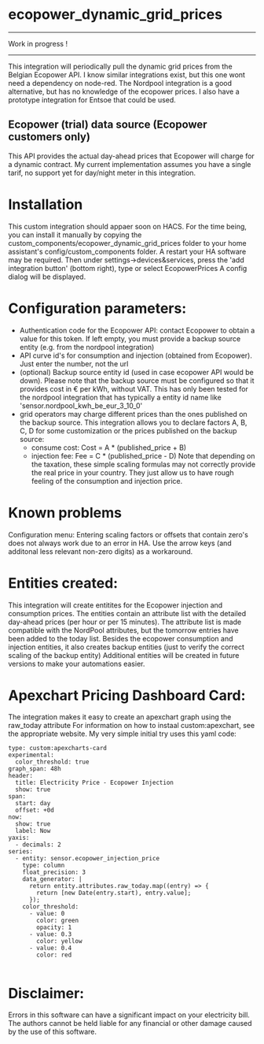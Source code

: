# ecopower_dynamic_grid_prices

--------

Work in progress !

---------

This integration will periodically pull the dynamic grid prices from the Belgian Ecopower API.
I know similar integrations exist, but this one wont need a dependency on node-red. 
The Nordpool integration is a good alternative, but has no knowledge of the ecopower prices.
I also have a prototype integration for Entsoe that could be used.


## Ecopower (trial) data source (Ecopower customers only)
This API provides the actual day-ahead prices that Ecopower will charge for a dynamic contract.
My current implementation assumes you have a single tarif, no support yet for day/night meter in this integration.

# Installation
This custom integration should appaer soon on HACS. 
For the time being, you can install it manually by copying the custom_components/ecopower_dynamic_grid_prices folder to your home assistant's config/custom_components folder. A restart your HA software may be required.
Then under settings->devices&services, press the 'add integration button' (bottom right), type or select EcopowerPrices 
A config dialog will be displayed.

# Configuration parameters:

- Authentication code for the Ecopower API: contact Ecopower to obtain a value for this token. If left empty, you must provide a backup source entity (e.g. from the nordpool integration)
- API curve id's for consumption and injection (obtained from Ecopower). Just enter the number, not the url
- (optional) Backup source entity id (used in case ecopower API would be down). Please note that the backup source must be configured so that it provides cost in € per kWh, without VAT. This has only been tested for the nordpool integration that has typically a entity id name like 'sensor.nordpool_kwh_be_eur_3_10_0' 
- grid operators may charge different prices than the ones published on the backup source. This integration allows you to declare factors A, B, C, D for some customization or the prices published on the backup source:
  - consume cost: Cost = A * (published_price + B)
  - injection fee:  Fee = C * (published_price - D)
Note that depending on the taxation, these simple scaling formulas may not correctly provide the real price in your country. They just allow us to have rough feeling of the consumption and injection price.

# Known problems
Configuration menu: Entering scaling factors or offsets that contain zero's does not always work due to an error in HA. Use the arrow keys (and additonal less relevant non-zero digits) as a workaround.

# Entities created:
This integration will create entitites for the Ecopower injection and consumption prices.
The entities contain an attribute list with the detailed day-ahead prices (per hour or per 15 minutes).
The attribute list is made compatible with the NordPool attributes, but the tomorrow entries have been added to the today list.
Besides the ecopower consumption and injection entities, it also creates backup entities (just to verify the correct scaling of the backup entity)
Additional entities will be created in future versions to make your automations easier.

# Apexchart Pricing Dashboard Card:
The integration makes it easy to create an apexchart graph using the raw_today attribute
For information on how to instaal custom:apexchart, see the appropriate website.
My very simple initial try uses this yaml code:

```
type: custom:apexcharts-card
experimental:
  color_threshold: true
graph_span: 48h
header:
  title: Electricity Price - Ecopower Injection
  show: true
span:
  start: day
  offset: +0d
now:
  show: true
  label: Now
yaxis:
  - decimals: 2
series:
  - entity: sensor.ecopower_injection_price
    type: column
    float_precision: 3
    data_generator: |
      return entity.attributes.raw_today.map((entry) => {
        return [new Date(entry.start), entry.value];
      });
    color_threshold:
      - value: 0
        color: green
        opacity: 1
      - value: 0.3
        color: yellow
      - value: 0.4
        color: red


```


# Disclaimer:
 Errors in this software can have a significant impact on your electricity bill.
 The authors cannot be held liable for any financial or other damage caused by the use of this software. 
